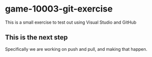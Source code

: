 # game-10003-git-exercise
This is a small exercise to test out using Visual Studio and GitHub

## This is the next step
Specifically we are working on push and pull, and making that happen.

